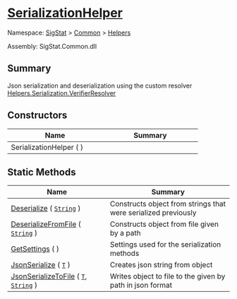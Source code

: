 # [SerializationHelper](./SerializationHelper.md)

Namespace: [SigStat]() > [Common](./../README.md) > [Helpers](./README.md)

Assembly: SigStat.Common.dll

## Summary
Json serialization and deserialization using the custom resolver  [Helpers.Serialization.VerifierResolver](https://github.com/hargitomi97/sigstat/blob/master/docs/md/SigStat/Common/Helpers/Serialization/VerifierResolver.md)

## Constructors

| Name | Summary | 
| --- | --- | 
| SerializationHelper (  )<div style="width: 200px">| <div style="width: 200px">| <br>


## Static Methods

| Name | Summary | 
| --- | --- | 
| [Deserialize](./Methods/SerializationHelper-100664028.md) ( [`String`](https://docs.microsoft.com/en-us/dotnet/api/System.String) )<div style="width: 200px">| Constructs object from strings that were serialized previously<div style="width: 200px">| <br>
| [DeserializeFromFile](./Methods/SerializationHelper-100664029.md) ( [`String`](https://docs.microsoft.com/en-us/dotnet/api/System.String) )<div style="width: 200px">| Constructs object from file given by a path<div style="width: 200px">| <br>
| [GetSettings](./Methods/SerializationHelper-100664027.md) (  )<div style="width: 200px">| Settings used for the serialization methods<div style="width: 200px">| <br>
| [JsonSerialize](./Methods/SerializationHelper-100664031.md) ( [`T`](./SerializationHelper.md) )<div style="width: 200px">| Creates json string from object<div style="width: 200px">| <br>
| [JsonSerializeToFile](./Methods/SerializationHelper-100664030.md) ( [`T`](./SerializationHelper.md), [`String`](https://docs.microsoft.com/en-us/dotnet/api/System.String) )<div style="width: 200px">| Writes object to file to the given by path in json format<div style="width: 200px">| <br>


